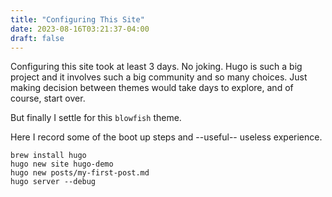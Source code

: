 ```yaml
---
title: "Configuring This Site"
date: 2023-08-16T03:21:37-04:00
draft: false
---
```

Configuring this site took at least 3 days. No joking. Hugo is such a big project and it involves such a big community and so many choices. Just making decision between themes would take days to explore, and of course, start over.

But finally I settle for this `blowfish` theme.

Here I record some of the boot up steps and --useful-- useless experience.

```
brew install hugo
hugo new site hugo-demo
hugo new posts/my-first-post.md
hugo server --debug
```
